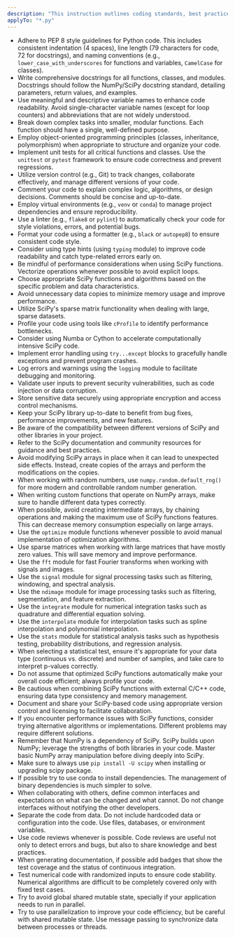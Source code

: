 ```yaml
---
description: "This instruction outlines coding standards, best practices, and common pitfalls for developing scientific computing applications using the SciPy library. It emphasizes clarity, maintainability, performance, and security for efficient SciPy development."
applyTo: "*.py"
---
```

- Adhere to PEP 8 style guidelines for Python code. This includes consistent indentation (4 spaces), line length (79 characters for code, 72 for docstrings), and naming conventions (e.g., `lower_case_with_underscores` for functions and variables, `CamelCase` for classes).
- Write comprehensive docstrings for all functions, classes, and modules. Docstrings should follow the NumPy/SciPy docstring standard, detailing parameters, return values, and examples.
- Use meaningful and descriptive variable names to enhance code readability. Avoid single-character variable names (except for loop counters) and abbreviations that are not widely understood.
- Break down complex tasks into smaller, modular functions. Each function should have a single, well-defined purpose.
- Employ object-oriented programming principles (classes, inheritance, polymorphism) when appropriate to structure and organize your code.
- Implement unit tests for all critical functions and classes. Use the `unittest` or `pytest` framework to ensure code correctness and prevent regressions.
- Utilize version control (e.g., Git) to track changes, collaborate effectively, and manage different versions of your code.
- Comment your code to explain complex logic, algorithms, or design decisions. Comments should be concise and up-to-date.
- Employ virtual environments (e.g., `venv` or `conda`) to manage project dependencies and ensure reproducibility.
- Use a linter (e.g., `flake8` or `pylint`) to automatically check your code for style violations, errors, and potential bugs.
- Format your code using a formatter (e.g., `black` or `autopep8`) to ensure consistent code style.
- Consider using type hints (using `typing` module) to improve code readability and catch type-related errors early on.
- Be mindful of performance considerations when using SciPy functions. Vectorize operations whenever possible to avoid explicit loops.
- Choose appropriate SciPy functions and algorithms based on the specific problem and data characteristics.
- Avoid unnecessary data copies to minimize memory usage and improve performance.
- Utilize SciPy's sparse matrix functionality when dealing with large, sparse datasets.
- Profile your code using tools like `cProfile` to identify performance bottlenecks.
- Consider using Numba or Cython to accelerate computationally intensive SciPy code.
- Implement error handling using `try...except` blocks to gracefully handle exceptions and prevent program crashes.
- Log errors and warnings using the `logging` module to facilitate debugging and monitoring.
- Validate user inputs to prevent security vulnerabilities, such as code injection or data corruption.
- Store sensitive data securely using appropriate encryption and access control mechanisms.
- Keep your SciPy library up-to-date to benefit from bug fixes, performance improvements, and new features.
- Be aware of the compatibility between different versions of SciPy and other libraries in your project.
- Refer to the SciPy documentation and community resources for guidance and best practices.
- Avoid modifying SciPy arrays in place when it can lead to unexpected side effects. Instead, create copies of the arrays and perform the modifications on the copies.
- When working with random numbers, use `numpy.random.default_rng()` for more modern and controllable random number generation.
- When writing custom functions that operate on NumPy arrays, make sure to handle different data types correctly.
- When possible, avoid creating intermediate arrays, by chaining operations and making the maximum use of SciPy functions features. This can decrease memory consumption especially on large arrays.
- Use the `optimize` module functions whenever possible to avoid manual implementation of optimization algorithms.
- Use sparse matrices when working with large matrices that have mostly zero values. This will save memory and improve performance.
- Use the `fft` module for fast Fourier transforms when working with signals and images.
- Use the `signal` module for signal processing tasks such as filtering, windowing, and spectral analysis.
- Use the `ndimage` module for image processing tasks such as filtering, segmentation, and feature extraction.
- Use the `integrate` module for numerical integration tasks such as quadrature and differential equation solving.
- Use the `interpolate` module for interpolation tasks such as spline interpolation and polynomial interpolation.
- Use the `stats` module for statistical analysis tasks such as hypothesis testing, probability distributions, and regression analysis.
- When selecting a statistical test, ensure it's appropriate for your data type (continuous vs. discrete) and number of samples, and take care to interpret p-values correctly.
- Do not assume that optimized SciPy functions automatically make your overall code efficient; always profile your code.
- Be cautious when combining SciPy functions with external C/C++ code, ensuring data type consistency and memory management.
- Document and share your SciPy-based code using appropriate version control and licensing to facilitate collaboration.
- If you encounter performance issues with SciPy functions, consider trying alternative algorithms or implementations. Different problems may require different solutions.
- Remember that NumPy is a dependency of SciPy. SciPy builds upon NumPy; leverage the strengths of both libraries in your code. Master basic NumPy array manipulation before diving deeply into SciPy.
- Make sure to always use `pip install -U scipy` when installing or upgrading scipy package.
- If possible try to use conda to install dependencies. The management of binary dependencies is much simpler to solve.
- When collaborating with others, define common interfaces and expectations on what can be changed and what cannot. Do not change interfaces without notifying the other developers.
- Separate the code from data. Do not include hardcoded data or configuration into the code. Use files, databases, or environment variables.
- Use code reviews whenever is possible. Code reviews are useful not only to detect errors and bugs, but also to share knowledge and best practices.
- When generating documentation, if possible add badges that show the test coverage and the status of continuous integration.
- Test numerical code with randomized inputs to ensure code stability. Numerical algorithms are difficult to be completely covered only with fixed test cases.
- Try to avoid global shared mutable state, specially if your application needs to run in parallel.
- Try to use parallelization to improve your code efficiency, but be careful with shared mutable state. Use message passing to synchronize data between processes or threads.